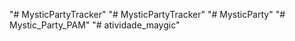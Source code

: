 "# MysticPartyTracker" 
"# MysticPartyTracker" 
"# MysticParty" 
"# Mystic_Party_PAM" 
"# atividade_maygic" 
